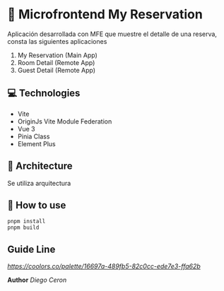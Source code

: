 # 🏨 Microfrontend My Reservation

Aplicación desarrollada con MFE que muestre el detalle de una reserva, consta las siguientes aplicaciones

1. My Reservation (Main App)
2. Room Detail (Remote App)
3. Guest Detail (Remote App)

## 💻 Technologies

- Vite
- OriginJs Vite Module Federation
- Vue 3
- Pinia Class
- Element Plus

## 🚀 Architecture

Se utiliza arquitectura

## 👔 How to use

    pnpm install
    pnpm build

## Guide Line

_https://coolors.co/palette/16697a-489fb5-82c0cc-ede7e3-ffa62b_

**Author** _Diego Ceron_
